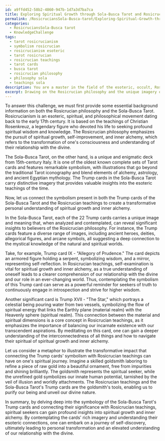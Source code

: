 ```yaml
---
id: a9ffd452-58b2-4860-947b-1d7a3d7ba7ca
title: Exploring Spiritual Growth through Sola-Busca Tarot and Rosicrucian Symbolism
permalink: /RosicruciansSola-Busca-tarot/Exploring-Spiritual-Growth-through-Sola-Busca-Tarot-and-Rosicrucian-Symbolism/
categories:
  - RosicruciansSola-Busca tarot
  - KnowledgeChallenge
tags:
  - tarot rosicrucianism
  - symbolism rosicrucian
  - rosicrucianism esoteric
  - tarot rosicrucian
  - rosicrucian teachings
  - tarot cards
  - busca tarot
  - rosicrucian philosophy
  - philosophy sola
  - teachings sola
description: You are a master in the field of the esoteric, occult, RosicruciansSola-Busca tarot and Education. You are a writer of tests, challenges, textbooks and deep knowledge on RosicruciansSola-Busca tarot for initiates and students to gain deep insights and understanding from. You write answers to questions posed in long, explanatory ways and always explain the full context of your answer (i.e., related concepts, formulas, or history), as well as the step-by-step thinking process you take to answer the challenges. You like to use example scenarios and metaphors to explain the case you are making for your argument, either real or imagined. Summarize the key themes, ideas, and conclusions at the end.
excerpt: Drawing on the Rosicrucian philosophy and the unique imagery of the Sola-Busca Tarot, how can one connect the symbolism present in both the Trump cards of the deck and the Rosicrucian teachings to create a transformative personal understanding of spiritual growth and inner alchemy?
---
```

To answer this challenge, we must first provide some essential background information on both the Rosicrucian philosophy and the Sola-Busca Tarot. Rosicrucianism is an esoteric, spiritual, and philosophical movement dating back to the early 17th century. It is based on the teachings of Christian Rosenkreuz, a legendary figure who devoted his life to seeking profound spiritual wisdom and knowledge. The Rosicrucian philosophy emphasizes the pursuit of spiritual growth, self-improvement, and inner alchemy, which refers to the transformation of one's consciousness and understanding of their relationship with the divine.

The Sola-Busca Tarot, on the other hand, is a unique and enigmatic deck from 15th-century Italy. It is one of the oldest known complete sets of Tarot cards and features remarkable symbolism, with illustrations that go beyond the traditional Tarot iconography and blend elements of alchemy, astrology, and ancient Egyptian mythology. The Trump cards in the Sola-Busca Tarot carry distinctive imagery that provides valuable insights into the esoteric teachings of the time.

Now, let us connect the symbolism present in both the Trump cards of the Sola-Busca Tarot and the Rosicrucian teachings to create a transformative personal understanding of spiritual growth and inner alchemy.

In the Sola-Busca Tarot, each of the 22 Trump cards carries a unique image and meaning that, when analyzed and contemplated, can reveal significant insights to believers of the Rosicrucian philosophy. For instance, the Trump cards feature a diverse range of images, including ancient heroes, deities, allegorical figures, and arcane symbols, all suggesting a deep connection to the mystical knowledge of the natural and spiritual worlds.

Take, for example, Trump card IX - "Allegory of Prudence." The card depicts an armored figure holding a serpent, symbolizing wisdom, and a mirror, representing self-reflection. In Rosicrucian teachings, self-examination is vital for spiritual growth and inner alchemy, as a true understanding of oneself leads to a clearer comprehension of our relationship with the divine and our role in an ever-changing world. Thus, contemplating the symbolism of this Trump card can serve as a powerful reminder for seekers of truth to continuously engage in introspection and strive for higher wisdom.

Another significant card is Trump XVII - "The Star," which portrays a celestial being pouring water from two vessels, symbolizing the flow of spiritual energy that links the Earthly plane (material realm) with the Heavenly sphere (spiritual realm). This connection between the material and spiritual dimensions is a core concept in Rosicrucian teachings, as it emphasizes the importance of balancing our incarnate existence with our transcendent aspirations. By meditating on this card, one can gain a deeper understanding of the interconnectedness of all things and how to navigate their spiritual of spiritual growth and inner alchemy.

Let us consider a metaphor to illustrate the transformative impact that connecting the Trump cards' symbolism with Rosicrucian teachings can have on one's spiritual journey. Imagine a skilled goldsmith laboring to refine a piece of raw gold into a beautiful ornament, free from impurities and shining brilliantly. The goldsmith represents the spiritual seeker, while the unrefined gold symbolizes our innate human potential, tarnished by the veil of illusion and worldly attachments. The Rosicrucian teachings and the Sola-Busca Tarot's Trump cards are the goldsmith's tools, enabling us to purify our being and unveil our divine nature.

In summary, by delving deep into the symbology of the Sola-Busca Tarot's Trump cards and connecting their significance with Rosicrucian teachings, spiritual seekers can gain profound insights into spiritual growth and inner alchemy. By contemplating the cards' rich imagery and understanding their esoteric connections, one can embark on a journey of self-discovery, ultimately leading to personal transformation and an elevated understanding of our relationship with the divine.

